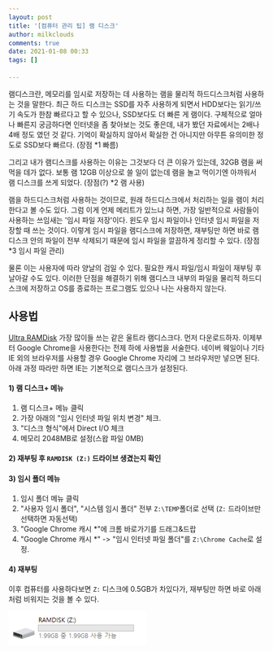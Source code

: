 ```yaml
---
layout: post
title: '[컴퓨터 관리 팁] 램 디스크'
author: milkclouds
comments: true
date: 2021-01-08 00:33
tags: []

---
```


램디스크란, 메모리를 임시로 저장하는 데 사용하는 램을 물리적 하드디스크처럼 사용하는 것을 말한다. 최근 하드 디스크는 SSD를 자주 사용하게 되면서 HDD보다는 읽기/쓰기 속도가 한참 빠르다고 할 수 있으나, SSD보다도 더 빠른 게 램이다. 구체적으로 얼마나 빠른지 궁금하다면 인터넷을 좀 찾아보는 것도 좋은데, 내가 봤던 자료에서는 2배나 4배 정도 였던 것 같다. 기억이 확실하지 않아서 확실한 건 아니지만 아무튼 유의미한 정도로 SSD보다 빠르다. (장점 \*1 빠름)  


그리고 내가 램디스크를 사용하는 이유는 그것보다 더 큰 이유가 있는데, 32GB 램을 써먹을 데가 없다. 보통 램 12GB 이상으로 쓸 일이 없는데 램을 놀고 먹이기엔 아까워서 램 디스크를 쓰게 되었다. (장점(?) \*2 램 사용)   


램을 하드디스크처럼 사용하는 것이므로, 원래 하드디스크에서 처리하는 일을 램이 처리한다고 볼 수도 있다. 그럼 이게 언제 메리트가 있느냐 하면, 가장 일반적으로 사람들이 사용하는 쓰임새는 '임시 파일 저장'이다. 윈도우 임시 파일이나 인터넷 임시 파일을 저장할 때 쓰는 것이다. 이렇게 임시 파일을 램디스크에 저장하면, 재부팅만 하면 바로 램디스크 안의 파일이 전부 삭제되기 때문에 임시 파일을 깔끔하게 정리할 수 있다. (장점 \*3 임시 파일 관리)   


물론 이는 사용자에 따라 양날의 검일 수 있다. 필요한 캐시 파일/임시 파일이 재부팅 후 날아갈 수도 있다. 이러한 단점을 해결하기 위해 램디스크 내부의 파일을 물리적 하드디스크에 저장하고 OS를 종료하는 프로그램도 있으나 나는 사용하지 않는다.  


## 사용법
[Ultra RAMDisk](http://ultraramdisk.com/ko_home) 가장 많이들 쓰는 같은 울트라 램디스크다. 먼저 다운로드하자. 이제부터 Google Chrome을 사용한다는 전제 하에 사용법을 서술한다. 네이버 웨일이나 기타 IE 외의 브라우저를 사용할 경우 Google Chrome 자리에 그 브라우저만 넣으면 된다. 아래 과정 따라만 하면 IE는 기본적으로 램디스크가 설정된다.  


#### 1) 램 디스크+ 메뉴  
1. 램 디스크+ 메뉴 클릭  
2. 가장 아래의 "임시 인터넷 파일 위치 변경" 체크.  
3. "디스크 형식"에서 Direct I/O 체크  
4. 메모리 2048MB로 설정(스왑 파일 0MB)  


#### 2) 재부팅 후 `RAMDISK (Z:)` 드라이브 생겼는지 확인  


#### 3) 임시 폴더 메뉴  
1. 임시 폴더 메뉴 클릭  
2. "사용자 임시 폴더", "시스템 임시 폴더" 전부 `Z:\TEMP`폴더로 선택 (`Z:` 드라이브만 선택하면 자동선택)  
3. "Google Chrome 캐시 \*"에 크롬 바로가기를 드래그&드랍  
4. "Google Chrome 캐시 \*" -> "임시 인터넷 파일 폴더"를 `Z:\Chrome Cache`로 설정.  


#### 4) 재부팅  





이후 컴퓨터를 사용하다보면 `Z:` 디스크에 0.5GB가 차있다가, 재부팅만 하면 바로 아래처럼 비워지는 것을 볼 수 있다.  

![2GB](/files/컴퓨터관리/ramdisk.PNG)  
